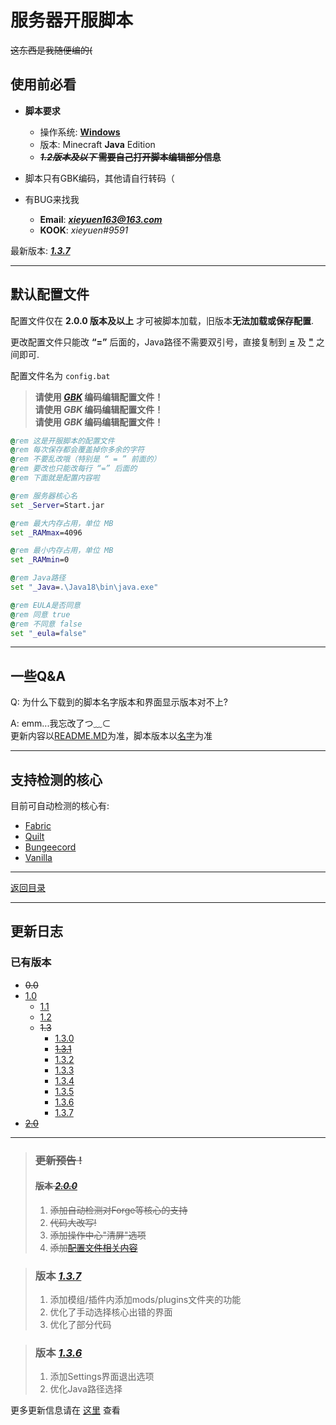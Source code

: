 # 服务器开服脚本

~~这东西是我随便编的(~~

## 使用前必看

- **脚本要求**
    - 操作系统: [**Windows**](<https://baike.baidu.com/item/Microsoft%20Windows/3304184#:~:text=Microsoft%20Windows%E6%98%AF%E7%BE%8E%E5%9B%BD%E5%BE%AE%E8%BD%AF%E5%85%AC%E5%8F%B8%E4%BB%A5%E5%9B%BE%E5%BD%A2%E7%94%A8%E6%88%B7%E7%95%8C%E9%9D%A2%E4%B8%BA%E5%9F%BA%E7%A1%80%E7%A0%94%E5%8F%91%E7%9A%84%E6%93%8D%E4%BD%9C%E7%B3%BB%E7%BB%9F%EF%BC%8C%E4%B8%BB%E8%A6%81%E8%BF%90%E7%94%A8%E4%BA%8E%E8%AE%A1%E7%AE%97%E6%9C%BA%E3%80%81%E6%99%BA%E8%83%BD%E6%89%8B%E6%9C%BA%E7%AD%89%E8%AE%BE%E5%A4%87%E3%80%82%20%E5%85%B1%E6%9C%89%E6%99%AE%E9%80%9A%E7%89%88%E6%9C%AC%E3%80%81%E6%9C%8D%E5%8A%A1%E5%99%A8%E7%89%88%E6%9C%AC%EF%BC%88Windows,Server%EF%BC%89%E3%80%81%E6%89%8B%E6%9C%BA%E7%89%88%E6%9C%AC%EF%BC%88Windows%20Phone%E7%AD%89%EF%BC%89%E3%80%81%E5%B5%8C%E5%85%A5%E5%BC%8F%E7%89%88%E6%9C%AC%EF%BC%88Windows%20CE%E7%AD%89%EF%BC%89%E7%AD%89%E5%AD%90%E7%B3%BB%E5%88%97%EF%BC%8C%E6%98%AF%E5%85%A8%E7%90%83%E5%BA%94%E7%94%A8%E6%9C%80%E5%B9%BF%E6%B3%9B%E7%9A%84%E6%93%8D%E4%BD%9C%E7%B3%BB%E7%BB%9F%E4%B9%8B%E4%B8%80%E3%80%82> "有可能在Windows 3.0都能用（")
    - 版本: Minecraft **Java** Edition
    - ~~***1.2版本及以下* 需要自己打开脚本编辑部分信息**~~

- 脚本只有GBK编码，其他请自行转码（

- 有BUG来找我
    - **Email**: ***<xieyuen163@163.com>***
    - **KOOK**: *xieyuen#9591*

最新版本: [***1.3.7***](#版本-137 "其实有 2.0.0 (")

---

## 默认配置文件

配置文件仅在 **2.0.0 版本及以上** 才可被脚本加载，旧版本**无法加载或保存配置**.

更改配置文件只能改 **“=”** 后面的，Java路径不需要双引号，直接复制到 [**=**](<> "中间的等于号") 及 [**"**](<> "后面的双引号") 之间即可.

配置文件名为 `config.bat`

>**请使用 [*GBK*](<https://zhidao.baidu.com/question/1180967443112212019.html> "在 Windows 简体中文版本中，记事本显示的 ANSI 编码即为 GBK 编码，但请尽量使用专业的文本编辑器，避免使用 Windows 自带的记事本，比如使用 VSCode.") 编码编辑配置文件！**<br>
>**请使用 *GBK* 编码编辑配置文件！**<br>
>**请使用 *GBK* 编码编辑配置文件！**

~~~bat
@rem 这是开服脚本的配置文件
@rem 每次保存都会覆盖掉你多余的字符 
@rem 不要乱改哦（特别是 “ = ” 前面的） 
@rem 要改也只能改每行 “=” 后面的 
@rem 下面就是配置内容啦

@rem 服务器核心名
set _Server=Start.jar

@rem 最大内存占用，单位 MB
set _RAMmax=4096

@rem 最小内存占用，单位 MB
set _RAMmin=0

@rem Java路径
set "_Java=.\Java18\bin\java.exe"

@rem EULA是否同意
@rem 同意 true
@rem 不同意 false
set "_eula=false"
~~~

---

## 一些Q&A

Q: 为什么下载到的脚本名字版本和界面显示版本对不上?<br>

A: emm...我忘改了つ﹏⊂<br>更新内容以[README.MD](</开服脚本/README.MD> "就是这篇")为准，脚本版本以[名字](<#已有版本> "除非你改名了")为准

---

## 支持检测的核心
目前可自动检测的核心有:
- [Fabric](<https://www.mcmod.cn/class/1411.html>)
- [Quilt](<https://www.mcmod.cn/class/3901.html>)
- [Bungeecord](<https://www.spigotmc.org/wiki/bungeecord/>)
- [Vanilla](<https://www.minecraft.net/zh-hans/download/server>)

---

[返回目录](../README.md)

---

## 更新日志

### 已有版本

- ~~0.0~~
- [1.0](/README/UpdateHistory.md#版本-10)
    - [1.1](/README/UpdateHistory.md#版本-11)
    - [1.2](/README/UpdateHistory.md#版本-12)
    - ~~1.3~~
        - [1.3.0](/README/UpdateHistory.md#版本-130)
        - [~~1.3.1~~](/README/UpdateHistory.md#版本-131)
        - [1.3.2](/README/UpdateHistory.md#版本-132)
        - [1.3.3](/README/UpdateHistory.md#版本-133)
        - [1.3.4](/README/UpdateHistory.md#版本-134)
        - [1.3.5](/README/UpdateHistory.md#版本-135)
        - [1.3.6](/README/UpdateHistory.md#版本-136)
        - [1.3.7](/README/UpdateHistory.md#版本-137)
- [~~2.0~~](#版本-200)

---

>### ~~更新预告 !~~
>#### ~~版本 [*2.0.0*](/MC-Server-Startup/Bat-Windows/start-2.0.0-snapshot%20GBK.bat)~~
>1. ~~添加自动检测对Forge等核心的支持~~
>2. ~~代码大改写!~~
>3. ~~添加操作中心"清屏"选项~~
>4. ~~添加[配置文件相关内容](<#更新预告> "就不告诉你")~~

>### 版本 [*1.3.7*](/MC-Server-Startup/Bat-Windows/start-1.3.7-snapshot%20GBK.bat)<br>
>1. 添加模组/插件内添加mods/plugins文件夹的功能
>2. 优化了手动选择核心出错的界面
>3. 优化了部分代码

>### 版本 [*1.3.6*](/MC-Server-Startup/Bat-Windows/start-1.3.6-snapshot%20GBK.bat)<br>
>1. 添加Settings界面退出选项
>2. 优化Java路径选择

更多更新信息请在 [这里](/README/UpdateHistory.md#开服脚本 "Update History") 查看
